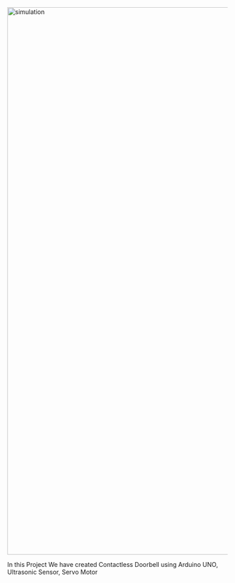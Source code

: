<img width="1250" alt="simulation" src="https://github.com/Sanil-Surve/contactless-door-bell/assets/83599854/3ac1672b-4434-43b2-a78b-cfeb431715f1">

In this Project We have created Contactless Doorbell using Arduino UNO, Ultrasonic Sensor, Servo Motor
